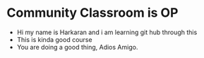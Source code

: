# Community Classroom is OP

- Hi my name is Harkaran and i am learning git hub through this
- This is kinda good course 
- You are doing a good thing, Adios Amigo.
